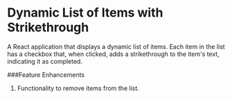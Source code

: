 # Dynamic List of Items with Strikethrough

A React application that displays a dynamic list of items. Each item in the list has a checkbox that, when clicked, adds a strikethrough to the item's text, indicating it as completed.

###Feature Enhancements
1. Functionality to remove items from the list.